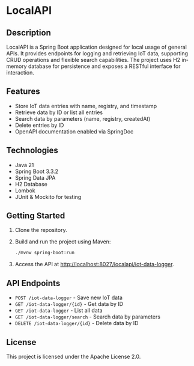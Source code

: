 # LocalAPI

## Description

LocalAPI is a Spring Boot application designed for local usage of general APIs. It provides endpoints for logging and retrieving IoT data, supporting CRUD operations and flexible search capabilities. The project uses H2 in-memory database for persistence and exposes a RESTful interface for interaction.

## Features

- Store IoT data entries with name, registry, and timestamp
- Retrieve data by ID or list all entries
- Search data by parameters (name, registry, createdAt)
- Delete entries by ID
- OpenAPI documentation enabled via SpringDoc

## Technologies

- Java 21
- Spring Boot 3.3.2
- Spring Data JPA
- H2 Database
- Lombok
- JUnit & Mockito for testing

## Getting Started

1. Clone the repository.
2. Build and run the project using Maven:

   ```sh
   ./mvnw spring-boot:run
   ```

3. Access the API at [http://localhost:8027/localapi/iot-data-logger](http://localhost:8027/localapi/iot-data-logger).

## API Endpoints

- `POST /iot-data-logger` - Save new IoT data
- `GET /iot-data-logger/{id}` - Get data by ID
- `GET /iot-data-logger` - List all data
- `GET /iot-data-logger/search` - Search data by parameters
- `DELETE /iot-data-logger/{id}` - Delete data by ID

## License

This project is licensed under the Apache License 2.0.